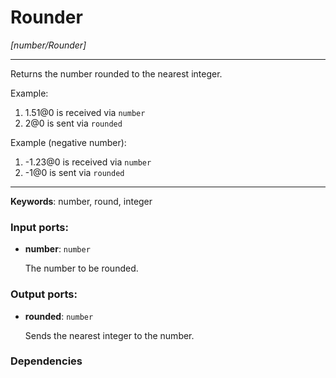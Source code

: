 # Rounder

_[number/Rounder]_

---

Returns the number rounded to the nearest integer.  
  
Example:  
  
1. 1.51@0 is received via `number`  
2. 2@0 is sent via `rounded`  
  
Example (negative number):  
  
1. -1.23@0 is received via `number`  
2. -1@0 is sent via `rounded`  

---

__Keywords__: number, round, integer

### Input ports:

* __number__: ` number `

    The number to be rounded.

### Output ports:

* __rounded__: ` number `

    Sends the nearest integer to the number.

### Dependencies




